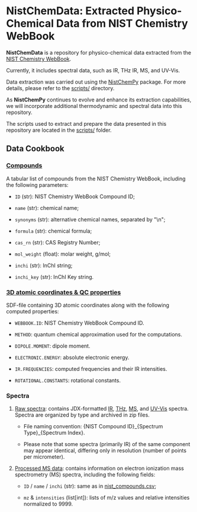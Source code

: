 # NistChemData: Extracted Physico-Chemical Data from NIST Chemistry WebBook

**NistChemData** is a repository for physico-chemical data extracted from the [NIST Chemistry WebBook](https://webbook.nist.gov/). 

Currently, it includes spectral data, such as IR, THz IR, MS, and UV-Vis.

Data extraction was carried out using the [NistChemPy](https://github.com/IvanChernyshov/NistChemPy) package. For more details, please refer to the [scripts/](scripts/) directory.

As **NistChemPy** continues to evolve and enhance its extraction capabilities, we will incorporate additional thermodynamic and spectral data into this repository.

The scripts used to extract and prepare the data presented in this repository are located in the [scripts/](scripts/) folder.


## Data Cookbook

### [Compounds](data/nist_compounds.csv)

A tabular list of compounds from the NIST Chemistry WebBook, including the following parameters:

- `ID` (str): NIST Chemistry WebBook Compound ID;

- `name` (str): chemical name;

- `synonyms` (str): alternative chemical names, separated by "\n";

- `formula` (str): chemical formula;

- `cas_rn` (str): CAS Registry Number;

- `mol_weight` (float): molar weight, g/mol;

- `inchi` (str): InChI string;

- `inchi_key` (str): InChI Key string.


### [3D atomic coordinates & QC properties](data/nist_mol3D.sdf)

SDF-file containing 3D atomic coordinates along with the following computed properties:

- `WEBBOOK.ID`: NIST Chemistry WebBook Compound ID.

- `METHOD`: quantum chemical approximation used for the computations.

- `DIPOLE.MOMENT`: dipole moment.

- `ELECTRONIC.ENERGY`: absolute electronic energy.

- `IR.FREQUENCIES`: computed frequencies and their IR intensities.

- `ROTATIONAL.CONSTANTS`: rotational constants.


### Spectra

1. [Raw spectra](data/raw_spectra/): contains JDX-formatted [IR](data/raw_spectra/nist_IR.zip), [THz](data/raw_spectra/nist_TZ.zip), [MS](data/raw_spectra/nist_MS.zip), and [UV-Vis](data/raw_spectra/nist_UV.zip) spectra. Spectra are organized by type and archived in zip files.

    - File naming convention: {NIST Compound ID}\_{Spectrum Type}\_{Spectrum Index}.
    
    - Please note that some spectra (primarily IR) of the same component may appear identical, differing only in resolution (number of points per micrometer).

2. [Processed MS data](data/nist_ms.json): contains information on electron ionization mass spectrometry (MS) spectra, including the following fields:

    - `ID` / `name` / `inchi` (str): same as in [nist_compounds.csv](data/nist_compounds.csv);
    
    - `mz` & `intensities` (list\[int\]): lists of m/z values and relative intensities normalized to 9999.

